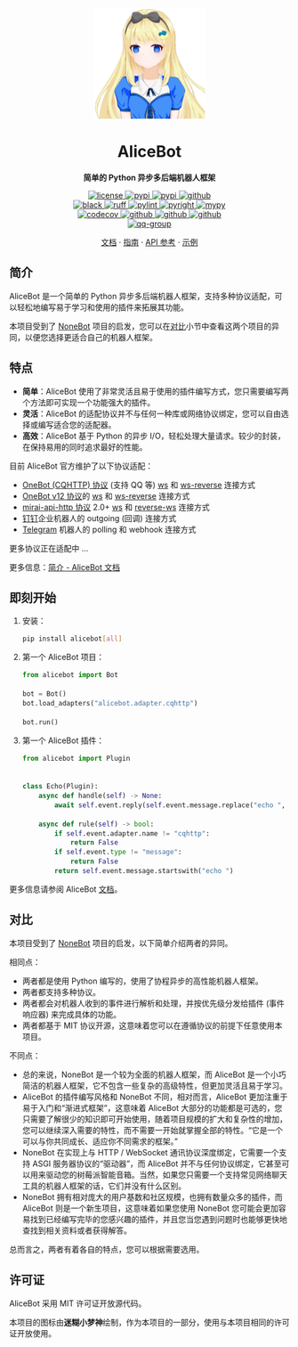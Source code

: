 <div align="center">
  <a href="https://docs.alicebot.dev/"><img src="https://raw.githubusercontent.com/AliceBotProject/alicebot/main/docs/public/logo.png" width="200" height="200" alt="logo"></a>

# AliceBot

**简单的 Python 异步多后端机器人框架**

</div>

<div align="center">
  <a href="https://raw.githubusercontent.com/AliceBotProject/alicebot/main/LICENSE">
    <img src="https://img.shields.io/github/license/AliceBotProject/alicebot" alt="license">
  </a>
  <a href="https://pypi.python.org/pypi/alicebot">
    <img src="https://img.shields.io/python/required-version-toml?tomlFilePath=https%3A%2F%2Fgithub.com%2FAliceBotProject%2Falicebot%2Fraw%2Fmain%2Fpyproject.toml" alt="pypi">
  </a>
  <a href="https://pypi.python.org/pypi/alicebot">
    <img src="https://img.shields.io/pypi/v/alicebot" alt="pypi">
  </a>
  <a href="https://github.com/AliceBotProject/alicebot/">
    <img src="https://img.shields.io/github/stars/AliceBotProject/alicebot?style=social" alt="github">
  </a>
  <br />
  <a href="https://github.com/psf/black">
    <img src="https://img.shields.io/badge/code%20style-black-000000.svg" alt="black">
  </a>
  <a href="https://github.com/astral-sh/ruff">
    <img src="https://img.shields.io/endpoint?url=https://raw.githubusercontent.com/astral-sh/ruff/main/assets/badge/v2.json" alt="ruff">
  </a>
  <a href="https://github.com/pylint-dev/pylint">
    <img src="https://img.shields.io/badge/linting-pylint-blue" alt="pylint">
  </a>
  <a href="https://github.com/Microsoft/pyright">
    <img src="https://img.shields.io/badge/type%20checker-pyright-yellowgreen" alt="pyright">
  </a>
  <a href="https://github.com/python/mypy">
    <img src="https://img.shields.io/badge/type%20checker-mypy-blue" alt="mypy">
  </a>
  <br />
  <a href="https://codecov.io/gh/AliceBotProject/alicebot">
    <img src="https://codecov.io/gh/AliceBotProject/alicebot/graph/badge.svg?token=3H6ZU6NN0J" alt="codecov">
  </a>
  <a href="https://github.com/AliceBotProject/alicebot/actions/workflows/test.yml">
    <img src="https://github.com/AliceBotProject/alicebot/actions/workflows/test.yml/badge.svg?branch=main&event=push" alt="github">
  </a>
  <a href="https://github.com/AliceBotProject/alicebot/actions/workflows/lint.yml">
    <img src="https://github.com/AliceBotProject/alicebot/actions/workflows/lint.yml/badge.svg?branch=main&event=push" alt="github">
  </a>
  <a href="https://github.com/AliceBotProject/alicebot/actions/workflows/docs.yml">
    <img src="https://github.com/AliceBotProject/alicebot/actions/workflows/docs.yml/badge.svg?branch=main&event=push" alt="github">
  </a>
  <br />
  <a href="https://jq.qq.com/?_wv=1027&k=ZbE3p6tq">
    <img src="https://img.shields.io/badge/QQ%E7%BE%A4-674802046-orange" alt="qq-group">
  </a>
</div>

<p align="center">
  <a href="https://docs.alicebot.dev/">文档</a>
  ·
  <a href="https://docs.alicebot.dev/guide/">指南</a>
  ·
  <a href="https://docs.alicebot.dev/guide/">API 参考</a>
  ·
  <a href="https://github.com/AliceBotProject/alicebot-example">示例</a>
</p>

## 简介

AliceBot 是一个简单的 Python 异步多后端机器人框架，支持多种协议适配，可以轻松地编写易于学习和使用的插件来拓展其功能。

本项目受到了 [NoneBot](https://github.com/nonebot/nonebot2/) 项目的启发，您可以在[对比](#对比)小节中查看这两个项目的异同，以便您选择更适合自己的机器人框架。

## 特点

- **简单**：AliceBot 使用了非常灵活且易于使用的插件编写方式，您只需要编写两个方法即可实现一个功能强大的插件。
- **灵活**：AliceBot 的适配协议并不与任何一种库或网络协议绑定，您可以自由选择或编写适合您的适配器。
- **高效**：AliceBot 基于 Python 的异步 I/O，轻松处理大量请求。较少的封装，在保持易用的同时追求最好的性能。

目前 AliceBot 官方维护了以下协议适配：

- [OneBot (CQHTTP) 协议](https://github.com/botuniverse/onebot-11) (支持 QQ 等) [ws](https://github.com/botuniverse/onebot-11/blob/master/communication/ws.md) 和 [ws-reverse](https://github.com/botuniverse/onebot-11/blob/master/communication/ws-reverse.md) 连接方式
- [OneBot v12 协议](https://12.onebot.dev/)的 [ws](https://12.onebot.dev/connect/communication/websocket/) 和 [ws-reverse](https://12.onebot.dev/connect/communication/websocket-reverse/) 连接方式
- [mirai-api-http 协议](https://github.com/project-mirai/mirai-api-http) 2.0+ [ws](https://github.com/project-mirai/mirai-api-http/blob/master/docs/adapter/WebsocketAdapter.md) 和 [reverse-ws](https://github.com/project-mirai/mirai-api-http/blob/master/docs/adapter/ReverseWebsocketAdapter.md) 连接方式
- [钉钉](https://developers.dingtalk.com/document/robots/robot-overview)企业机器人的 outgoing (回调) 连接方式
- [Telegram](https://core.telegram.org/bots) 机器人的 polling 和 webhook 连接方式

更多协议正在适配中 ...

更多信息：[简介 - AliceBot 文档](https://docs.alicebot.dev/guide/)

## 即刻开始

1. 安装：

   ```bash
   pip install alicebot[all]
   ```

2. 第一个 AliceBot 项目：

   ```python
   from alicebot import Bot

   bot = Bot()
   bot.load_adapters("alicebot.adapter.cqhttp")

   bot.run()
   ```

3. 第一个 AliceBot 插件：

   ```python
   from alicebot import Plugin


   class Echo(Plugin):
       async def handle(self) -> None:
           await self.event.reply(self.event.message.replace("echo ", ""))

       async def rule(self) -> bool:
           if self.event.adapter.name != "cqhttp":
               return False
           if self.event.type != "message":
               return False
           return self.event.message.startswith("echo ")
   ```

更多信息请参阅 AliceBot [文档](https://docs.alicebot.dev/)。

## 对比

本项目受到了 [NoneBot](https://github.com/nonebot/nonebot2) 项目的启发，以下简单介绍两者的异同。

相同点：

- 两者都是使用 Python 编写的，使用了协程异步的高性能机器人框架。
- 两者都支持多种协议。
- 两者都会对机器人收到的事件进行解析和处理，并按优先级分发给插件 (事件响应器) 来完成具体的功能。
- 两者都基于 MIT 协议开源，这意味着您可以在遵循协议的前提下任意使用本项目。

不同点：

- 总的来说，NoneBot 是一个较为全面的机器人框架，而 AliceBot 是一个小巧简洁的机器人框架，它不包含一些复杂的高级特性，但更加灵活且易于学习。
- AliceBot 的插件编写风格和 NoneBot 不同，相对而言，AliceBot 更加注重于易于入门和“渐进式框架”，这意味着 AliceBot 大部分的功能都是可选的，您只需要了解很少的知识即可开始使用，随着项目规模的扩大和复杂性的增加，您可以继续深入需要的特性，而不需要一开始就掌握全部的特性。“它是一个可以与你共同成长、适应你不同需求的框架。”
- NoneBot 在实现上与 HTTP / WebSocket 通讯协议深度绑定，它需要一个支持 ASGI 服务器协议的“驱动器”，而 AliceBot 并不与任何协议绑定，它甚至可以用来驱动您的树莓派智能音箱。当然，如果您只需要一个支持常见网络聊天工具的机器人框架的话，它们并没有什么区别。
- NoneBot 拥有相对庞大的用户基数和社区规模，也拥有数量众多的插件，而 AliceBot 则是一个新生项目，这意味着如果您使用 NoneBot 您可能会更加容易找到已经编写完毕的您感兴趣的插件，并且您当您遇到问题时也能够更快地查找到相关资料或者获得解答。

总而言之，两者有着各自的特点，您可以根据需要选用。

## 许可证

AliceBot 采用 MIT 许可证开放源代码。

本项目的图标由**迷糊小梦神**绘制，作为本项目的一部分，使用与本项目相同的许可证开放使用。
